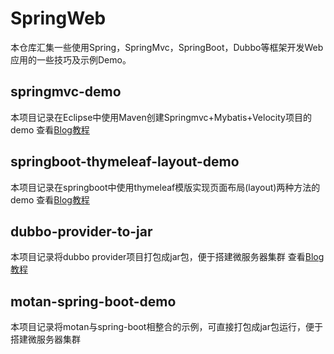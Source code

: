 # SpringWeb
本仓库汇集一些使用Spring，SpringMvc，SpringBoot，Dubbo等框架开发Web应用的一些技巧及示例Demo。

## springmvc-demo
本项目记录在Eclipse中使用Maven创建Springmvc+Mybatis+Velocity项目的demo
查看[Blog教程](https://blog.csdn.net/heylun/article/details/78737316)

## springboot-thymeleaf-layout-demo
本项目记录在springboot中使用thymeleaf模版实现页面布局(layout)两种方法的demo
查看[Blog教程](https://blog.csdn.net/heylun/article/details/78732192)

## dubbo-provider-to-jar
本项目记录将dubbo provider项目打包成jar包，便于搭建微服务器集群
查看[Blog教程](https://blog.csdn.net/heylun/article/details/78732526)

## motan-spring-boot-demo
本项目记录将motan与spring-boot相整合的示例，可直接打包成jar包运行，便于搭建微服务器集群

